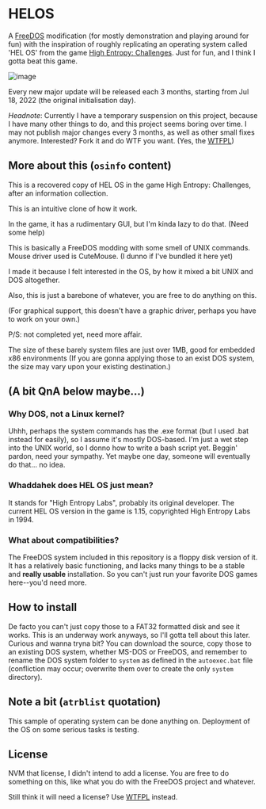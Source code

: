 # HELOS
A [FreeDOS](https://www.freedos.org/) modification (for mostly demonstration and playing around for fun) with the inspiration of roughly replicating an operating system called 'HEL OS' from the game [High Entropy: Challenges](https://store.steampowered.com/app/1389630/High_Entropy_Challenges/). Just for fun, and I think I gotta beat this game.

![image](https://github.com/Barnacl437/HELOS/assets/87983017/f141c31d-bf05-4e49-a4bd-aaa8243378ca)


Every new major update will be released each 3 months, starting from Jul 18, 2022 (the original initialisation day).

*Headnote*: Currently I have a temporary suspension on this project, because I have many other things to do, and this project seems boring over time. I may not publish major changes every 3 months, as well as other small fixes anymore. Interested? Fork it and do WTF you want. (Yes, the [WTFPL](http://www.wtfpl.net/)) 

## More about this (```osinfo``` content)
 This is a recovered copy of HEL OS in the game High Entropy: Challenges, after an information collection.
 
 This is an intuitive clone of how it work.
 
 In the game, it has a rudimentary GUI, but I'm kinda lazy to do that. (Need some help)
 
 This is basically a FreeDOS modding with some smell of UNIX commands. Mouse driver used is CuteMouse. (I dunno if I've bundled it here yet)
 
 I made it because I felt interested in the OS, by how it mixed a bit UNIX and DOS altogether.
 
 Also, this is just a barebone of whatever, you are free to do anything on this.

(For graphical support, this doesn't have a graphic driver, perhaps you have to work on your own.)

P/S: not completed yet, need more affair.
 
 The size of these barely system files are just over 1MB, good for embedded x86 environments (If you are gonna applying those to an exist DOS system, the size may vary upon your existing destination.)
 
 ## (A bit QnA below maybe...)
 ### Why DOS, not a Linux kernel?
 Uhhh, perhaps the system commands has the .exe format (but I used .bat instead for easily), so I assume it's mostly DOS-based.
 I'm just a wet step into the UNIX world, so I donno how to write a bash script yet. Beggin' pardon, need your sympathy.
 Yet maybe one day, someone will eventually do that... no idea.
 
 ### Whaddahek does HEL OS just mean?
 It stands for "High Entropy Labs", probably its original developer. The current HEL OS version in the game is 1.15, copyrighted High Entropy Labs in 1994.
 
 ### What about compatibilities?
 The FreeDOS system included in this repository is a floppy disk version of it. It has a relatively basic functioning, and lacks many things to be a stable and **really usable** installation. So you can't just run your favorite DOS games here--you'd need more.
 
 ## How to install
 De facto you can't just copy those to a FAT32 formatted disk and see it works. This is an underway work anyways, so I'll gotta tell about this later.
 Curious and wanna tryna bit? You can download the source, copy those to an existing DOS system, whether MS-DOS or FreeDOS, and remember to rename the DOS system folder to ```system``` as defined in the ```autoexec.bat``` file (confliction may occur; overwrite them over to create the only ```system``` directory).
 
## Note a bit (```atrblist``` quotation)
 This sample of operating system can be done anything on.
 Deployment of the OS on some serious tasks is testing.

## License
NVM that license, I didn't intend to add a license. You are free to do something on this, like what you do with the FreeDOS project and whatever.

Still think it will need a license? Use [WTFPL](http://www.wtfpl.net/) instead.
